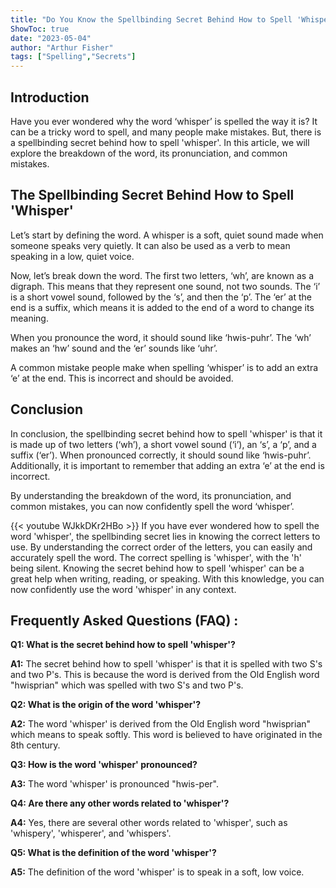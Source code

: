 ```yaml
---
title: "Do You Know the Spellbinding Secret Behind How to Spell 'Whisper'? Find Out Now!"
ShowToc: true 
date: "2023-05-04"
author: "Arthur Fisher" 
tags: ["Spelling","Secrets"]
---
```

## Introduction

Have you ever wondered why the word ‘whisper’ is spelled the way it is? It can be a tricky word to spell, and many people make mistakes. But, there is a spellbinding secret behind how to spell 'whisper'. In this article, we will explore the breakdown of the word, its pronunciation, and common mistakes.

## The Spellbinding Secret Behind How to Spell 'Whisper'

Let’s start by defining the word. A whisper is a soft, quiet sound made when someone speaks very quietly. It can also be used as a verb to mean speaking in a low, quiet voice.

Now, let’s break down the word. The first two letters, ‘wh’, are known as a digraph. This means that they represent one sound, not two sounds. The ‘i’ is a short vowel sound, followed by the ‘s’, and then the ‘p’. The ‘er’ at the end is a suffix, which means it is added to the end of a word to change its meaning.

When you pronounce the word, it should sound like ‘hwis-puhr’. The ‘wh’ makes an ‘hw’ sound and the ‘er’ sounds like ‘uhr’.

A common mistake people make when spelling ‘whisper’ is to add an extra ‘e’ at the end. This is incorrect and should be avoided.

## Conclusion

In conclusion, the spellbinding secret behind how to spell 'whisper' is that it is made up of two letters (‘wh’), a short vowel sound (‘i’), an ‘s’, a ‘p’, and a suffix (‘er’). When pronounced correctly, it should sound like ‘hwis-puhr’. Additionally, it is important to remember that adding an extra ‘e’ at the end is incorrect.

By understanding the breakdown of the word, its pronunciation, and common mistakes, you can now confidently spell the word ‘whisper’.

{{< youtube WJkkDKr2HBo >}} 
If you have ever wondered how to spell the word 'whisper', the spellbinding secret lies in knowing the correct letters to use. By understanding the correct order of the letters, you can easily and accurately spell the word. The correct spelling is 'whisper', with the 'h' being silent. Knowing the secret behind how to spell 'whisper' can be a great help when writing, reading, or speaking. With this knowledge, you can now confidently use the word 'whisper' in any context.

## Frequently Asked Questions (FAQ) :
**Q1: What is the secret behind how to spell 'whisper'?**

**A1:** The secret behind how to spell 'whisper' is that it is spelled with two S's and two P's. This is because the word is derived from the Old English word "hwisprian" which was spelled with two S's and two P's. 

**Q2: What is the origin of the word 'whisper'?**

**A2:** The word 'whisper' is derived from the Old English word "hwisprian" which means to speak softly. This word is believed to have originated in the 8th century. 

**Q3: How is the word 'whisper' pronounced?**

**A3:** The word 'whisper' is pronounced "hwis-per".

**Q4: Are there any other words related to 'whisper'?**

**A4:** Yes, there are several other words related to 'whisper', such as 'whispery', 'whisperer', and 'whispers'. 

**Q5: What is the definition of the word 'whisper'?**

**A5:** The definition of the word 'whisper' is to speak in a soft, low voice.





